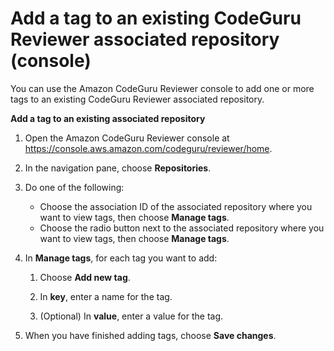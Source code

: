 # Add a tag to an existing CodeGuru Reviewer associated repository \(console\)<a name="how-to-tag-associated-repository-add-on-existing-console"></a>

You can use the Amazon CodeGuru Reviewer console to add one or more tags to an existing CodeGuru Reviewer associated repository\. 

**Add a tag to an existing associated repository**

1. Open the Amazon CodeGuru Reviewer console at [https://console\.aws\.amazon\.com/codeguru/reviewer/home](https://console.aws.amazon.com/codeguru/reviewer/home)\.

1. In the navigation pane, choose **Repositories**\.

1. Do one of the following: 
   + Choose the association ID of the associated repository where you want to view tags, then choose **Manage tags**\.
   + Choose the radio button next to the associated repository where you want to view tags, then choose **Manage tags**\.

1. In **Manage tags**, for each tag you want to add: 

   1. Choose **Add new tag**\. 

   1. In **key**, enter a name for the tag\. 

   1. \(Optional\) In **value**, enter a value for the tag\. 

1. When you have finished adding tags, choose **Save changes**\.
